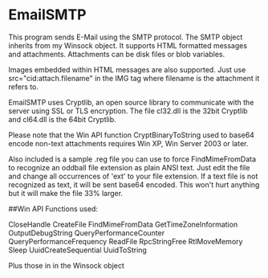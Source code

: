 # EmailSMTP
This program sends E-Mail using the SMTP protocol. The SMTP object inherits from my Winsock object. It supports HTML formatted messages and attachments. Attachments can be disk files or blob variables.

Images embedded within HTML messages are also supported. Just use src="cid:attach.filename" in the IMG tag where filename is the attachment it refers to.

EmailSMTP uses Cryptlib, an open source library to communicate with the server using SSL or TLS encryption. The file cl32.dll is the 32bit Cryptlib and cl64.dll is the 64bit Cryptlib.

Please note that the Win API function CryptBinaryToString used to base64 encode non-text attachments requires Win XP, Win Server 2003 or later.

Also included is a sample .reg file you can use to force FindMimeFromData to recognize an oddball file extension as plain ANSI text. Just edit the file and change all occurrences of 'ext' to your file extension. If a text file is not recognized as text, it will be sent base64 encoded. This won't hurt anything but it will make the file 33% larger.

##Win API Functions used:

CloseHandle
CreateFile
FindMimeFromData
GetTimeZoneInformation
OutputDebugString
QueryPerformanceCounter
QueryPerformanceFrequency
ReadFile
RpcStringFree
RtlMoveMemory
Sleep
UuidCreateSequential
UuidToString

Plus those in in the Winsock object
